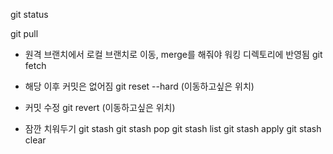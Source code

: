 git status

git pull

- 원격 브랜치에서 로컬 브랜치로 이동, merge를 해줘야 워킹 디렉토리에 반영됨
  git fetch

- 해당 이후 커밋은 없어짐
  git reset --hard (이동하고싶은 위치)

- 커밋 수정
  git revert (이동하고싶은 위치)

- 잠깐 치워두기
  git stash
  git stash pop
  git stash list
  git stash apply
  git stash clear
